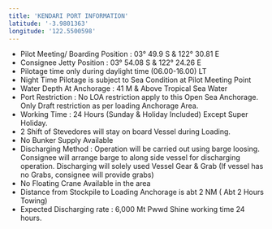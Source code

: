 ```yaml
---
title: 'KENDARI PORT INFORMATION'
latitude: '-3.9801363'
longitude: '122.5500598'
---
```


- Pilot Meeting/ Boarding Position : 03° 49.9 S & 122° 30.81 E
- Consignee Jetty Position : 03° 54.08 S & 122° 24.26 E
- Pilotage time only during daylight time (06.00-16.00) LT
- Night Time Pilotage is subject to Sea Condition at Pilot Meeting Point
- Water Depth At Anchorage : 41 M & Above Tropical Sea Water
- Port Restriction : No LOA restriction apply to this Open Sea Anchorage. Only Draft restriction as per loading Anchorage Area.
- Working Time : 24 Hours (Sunday & Holiday Included) Except Super Holiday.
- 2 Shift of Stevedores will stay on board Vessel during Loading.
- No Bunker Supply Available
- Discharging Method : Operation will be carried out using barge loosing. Consignee will arrange barge to along side vessel for discharging operation. Discharging will solely used Vessel Gear & Grab (If vessel has no Grabs, consignee will provide grabs)
- No Floating Crane Available in the area
- Distance from Stockpile to Loading Anchorage is abt 2 NM ( Abt 2 Hours Towing)
- Expected Discharging rate : 6,000 Mt Pwwd Shine working time 24 hours.
